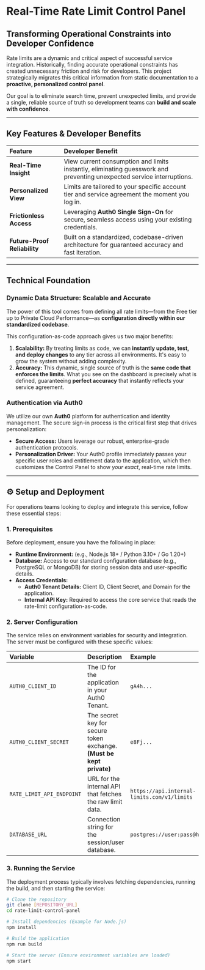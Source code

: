 # Real-Time Rate Limit Control Panel

## Transforming Operational Constraints into Developer Confidence

Rate limits are a dynamic and critical aspect of successful service integration. Historically, finding accurate operational constraints has created unnecessary friction and risk for developers. This project strategically migrates this critical information from static documentation to a **proactive, personalized control panel**.

Our goal is to eliminate search time, prevent unexpected limits, and provide a single, reliable source of truth so development teams can **build and scale with confidence**.

---

## Key Features & Developer Benefits

| Feature | Developer Benefit |
| :--- | :--- |
| **Real-Time Insight** | View current consumption and limits instantly, eliminating guesswork and preventing unexpected service interruptions. |
| **Personalized View** | Limits are tailored to your specific account tier and service agreement the moment you log in. |
| **Frictionless Access** | Leveraging **Auth0 Single Sign-On** for secure, seamless access using your existing credentials. |
| **Future-Proof Reliability** | Built on a standardized, codebase-driven architecture for guaranteed accuracy and fast iteration. |

---

## Technical Foundation

### Dynamic Data Structure: Scalable and Accurate

The power of this tool comes from defining all rate limits—from the Free tier up to Private Cloud Performance—as **configuration directly within our standardized codebase**.

This configuration-as-code approach gives us two major benefits:

1.  **Scalability:** By treating limits as code, we can **instantly update, test, and deploy changes** to any tier across all environments. It's easy to grow the system without adding complexity.
2.  **Accuracy:** This dynamic, single source of truth is the **same code that enforces the limits**. What you see on the dashboard is precisely what is defined, guaranteeing **perfect accuracy** that instantly reflects your service agreement.

### Authentication via Auth0

We utilize our own **Auth0** platform for authentication and identity management. The secure sign-in process is the critical first step that drives personalization:

* **Secure Access:** Users leverage our robust, enterprise-grade authentication protocols.
* **Personalization Driver:** Your Auth0 profile immediately passes your specific user roles and entitlement data to the application, which then customizes the Control Panel to show *your exact*, real-time rate limits.

---

## ⚙️ Setup and Deployment

For operations teams looking to deploy and integrate this service, follow these essential steps:

### 1. Prerequisites

Before deployment, ensure you have the following in place:

* **Runtime Environment:** (e.g., Node.js 18+ / Python 3.10+ / Go 1.20+)
* **Database:** Access to our standard configuration database (e.g., PostgreSQL or MongoDB) for storing session data and user-specific details.
* **Access Credentials:**
    * **Auth0 Tenant Details:** Client ID, Client Secret, and Domain for the application.
    * **Internal API Key:** Required to access the core service that reads the rate-limit configuration-as-code.

### 2. Server Configuration

The service relies on environment variables for security and integration. The server must be configured with these specific values:

| Variable | Description | Example |
| :--- | :--- | :--- |
| `AUTH0_CLIENT_ID` | The ID for the application in your Auth0 Tenant. | `gA4h...` |
| `AUTH0_CLIENT_SECRET` | The secret key for secure token exchange. **(Must be kept private)** | `e8Fj...` |
| `RATE_LIMIT_API_ENDPOINT` | URL for the internal API that fetches the raw limit data. | `https://api.internal-limits.com/v1/limits` |
| `DATABASE_URL` | Connection string for the session/user database. | `postgres://user:pass@host:port/db` |

### 3. Running the Service

The deployment process typically involves fetching dependencies, running the build, and then starting the service:

```bash
# Clone the repository
git clone [REPOSITORY_URL]
cd rate-limit-control-panel

# Install dependencies (Example for Node.js)
npm install

# Build the application
npm run build

# Start the server (Ensure environment variables are loaded)
npm start
